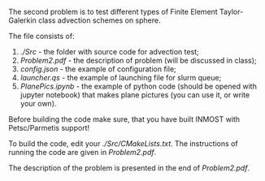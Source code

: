 The second problem is to test different types of Finite Element Taylor-Galerkin class advection schemes on sphere.

The file consists of:

1) *./Src* - the folder with source code for advection test;
2) *Problem2.pdf* - the description of problem (will be discussed in class);
3) *config.json* - the example of configuration file;
4) *launcher.qs* - the example of launching file for slurm queue;
5) *PlanePics.ipynb* - the example of python code (should be opened with jupyter notebook) that makes plane pictures (you can use it, or write your own).

Before building the code make sure, that you have built INMOST with Petsc/Parmetis support!

To build the code, edit your *./Src/CMakeLists.txt*. The instructions of running the code are given in *Problem2.pdf*.


The description of the problem is presented in the end of *Problem2.pdf*.
